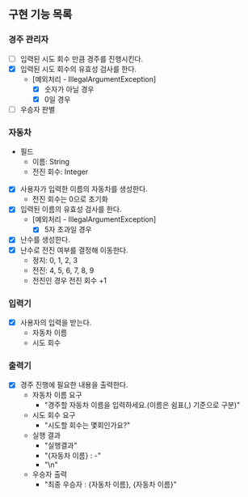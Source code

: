 ## 구현 기능 목록

### 경주 관리자
- [ ] 입력된 시도 회수 만큼 경주를 진행시킨다.
- [x] 입력된 시도 회수의 유효성 검사를 한다.
  - [예외처리 - IllegalArgumentException]
    - [x] 숫자가 아닐 경우
    - [x] 0일 경우
- [ ] 우승자 판별

### 자동차
- 필드
  - 이름: String
  - 전진 회수: Integer

- [x] 사용자가 입력한 이름의 자동차를 생성한다.
  - 전진 회수는 0으로 초기화
- [x] 입력된 이름의 유효성 검사를 한다.
    - [예외처리 - IllegalArgumentException]
      - [x] 5자 초과일 경우
- [x] 난수를 생성한다.
- [x] 난수로 전진 여부를 결정해 이동한다.
  - 정지: 0, 1, 2, 3
  - 전진: 4, 5, 6, 7, 8, 9
  - 전진인 경우 전진 회수 +1

### 입력기
- [x] 사용자의 입력을 받는다.
  - 자동차 이름
  - 시도 회수

### 출력기
- [x] 경주 진행에 필요한 내용을 출력한다.
  - 자동차 이름 요구
    - "경주할 자동차 이름을 입력하세요.(이름은 쉼표(,) 기준으로 구분)"
  - 시도 회수 요구
    - "시도할 회수는 몇회인가요?"
  - 실행 결과
    - "실행결과"
    - "{자동차 이름} : -"
    - "\n"
  - 우승자 출력
    - "최종 우승자 : {자동차 이름}, {자동차 이름}"